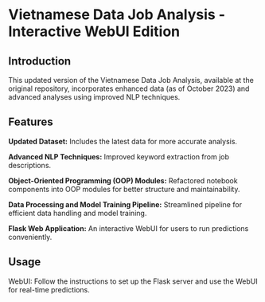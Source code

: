 # Vietnamese Data Job Analysis - Interactive WebUI Edition

## Introduction
This updated version of the Vietnamese Data Job Analysis, available at the original repository, incorporates enhanced data (as of October 2023) and advanced analyses using improved NLP techniques.

## Features
**Updated Dataset:** Includes the latest data for more accurate analysis.

**Advanced NLP Techniques:** Improved keyword extraction from job descriptions.

**Object-Oriented Programming (OOP) Modules:** Refactored notebook components into OOP modules for better structure and maintainability.

**Data Processing and Model Training Pipeline:** Streamlined pipeline for efficient data handling and model training.

**Flask Web Application:** An interactive WebUI for users to run predictions conveniently.

## Usage
WebUI: Follow the instructions to set up the Flask server and use the WebUI for real-time predictions.
